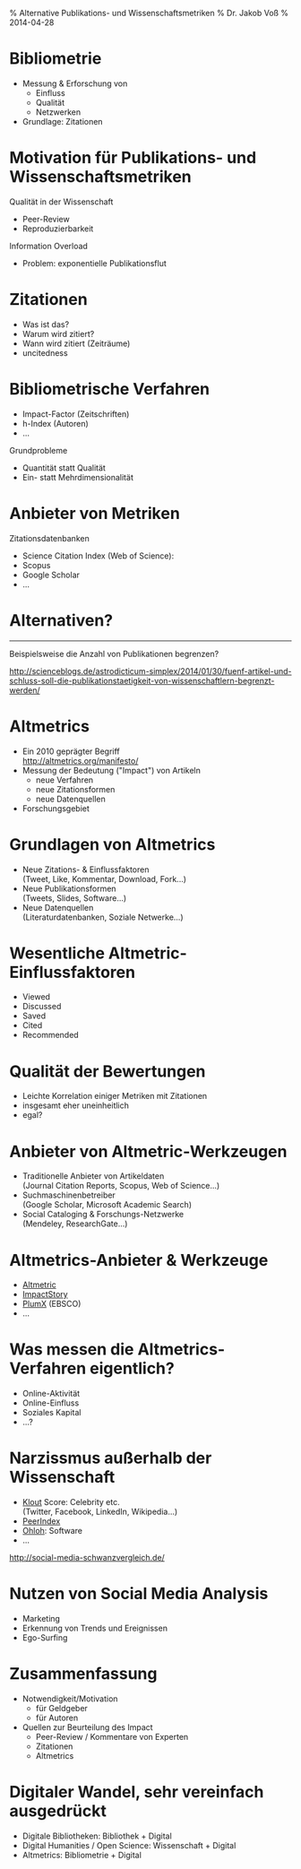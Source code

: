 % Alternative Publikations- und Wissenschaftsmetriken
% Dr. Jakob Voß
% 2014-04-28

# Bibliometrie

* Messung & Erforschung von
    * Einfluss
    * Qualität
    * Netzwerken
* Grundlage: Zitationen

# Motivation für Publikations- und Wissenschaftsmetriken

Qualität in der Wissenschaft

* Peer-Review
* Reproduzierbarkeit

Information Overload

* Problem: exponentielle Publikationsflut

# Zitationen

* Was ist das?
* Warum wird zitiert?
* Wann wird zitiert (Zeiträume)
* uncitedness

# Bibliometrische Verfahren

* Impact-Factor (Zeitschriften)
* h-Index (Autoren)
* ...

Grundprobleme

* Quantität statt Qualität
* Ein- statt Mehrdimensionalität

# Anbieter von Metriken

Zitationsdatenbanken

* Science Citation Index (Web of Science):
* Scopus
* Google Scholar
* ...

# Alternativen?

---

Beispielsweise die Anzahl von Publikationen begrenzen?

<http://scienceblogs.de/astrodicticum-simplex/2014/01/30/fuenf-artikel-und-schluss-soll-die-publikationstaetigkeit-von-wissenschaftlern-begrenzt-werden/>

# Altmetrics

* Ein 2010 geprägter Begriff\
  <http://altmetrics.org/manifesto/>
* Messung der Bedeutung ("Impact") von Artikeln
    * neue Verfahren
    * neue Zitationsformen
    * neue Datenquellen
* Forschungsgebiet

# Grundlagen von Altmetrics

* Neue Zitations- & Einflussfaktoren\
  (Tweet, Like, Kommentar, Download, Fork...)
* Neue Publikationsformen\
  (Tweets, Slides, Software...)
* Neue Datenquellen\
  (Literaturdatenbanken, Soziale Netwerke...)

# Wesentliche Altmetric-Einflussfaktoren

* Viewed
* Discussed
* Saved
* Cited
* Recommended

# Qualität der Bewertungen

* Leichte Korrelation einiger Metriken mit Zitationen
* insgesamt eher uneinheitlich
* egal?

# Anbieter von Altmetric-Werkzeugen

* Traditionelle Anbieter von Artikeldaten\
  (Journal Citation Reports, Scopus, Web of Science...)
* Suchmaschinenbetreiber\
  (Google Scholar, Microsoft Academic Search)
* Social Cataloging & Forschungs-Netzwerke\
  (Mendeley, ResearchGate...)

# Altmetrics-Anbieter & Werkzeuge

* [Altmetric](http://altmetric.com)
* [ImpactStory](http://impactstory.org)
* [PlumX](http://www.plumanalytics.com/) (EBSCO)
* ...

# Was messen die Altmetrics-Verfahren eigentlich?

* Online-Aktivität
* Online-Einfluss
* Soziales Kapital
* ...?

# Narzissmus außerhalb der Wissenschaft

* [Klout](https://klout.com) Score: Celebrity etc.\
  (Twitter, Facebook, LinkedIn, Wikipedia...)
* [PeerIndex](http://www.peerindex.net/)
* [Ohloh](http://www.ohloh.net/): Software 
* ...

<http://social-media-schwanzvergleich.de/>

# Nutzen von Social Media Analysis

* Marketing
* Erkennung von Trends und Ereignissen
* Ego-Surfing

# Zusammenfassung

* Notwendigkeit/Motivation
    * für Geldgeber
    * für Autoren
* Quellen zur Beurteilung des Impact
    * Peer-Review / Kommentare von Experten
    * Zitationen
    * Altmetrics

# Digitaler Wandel, sehr vereinfach ausgedrückt

* Digitale Bibliotheken: Bibliothek + Digital
* Digital Humanities / Open Science: Wissenschaft + Digital
* Altmetrics: Bibliometrie + Digital

